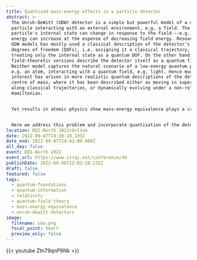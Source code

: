 ```yaml
---
title: Quantized mass-energy effects in a particle detector
abstract: >-
  The Unruh-DeWitt (UDW) detector is a simple but powerful model of a quantum
  particle interacting with an external environment, e.g. a field. The
  particle's internal state can change in response to the field---e.g., internal
  energy can increase at the expense of decreasing field energy. Research with
  UDW models has mostly used a classical description of the detector's external
  degrees of freedom (DOFs), i.e. assigning it a classical trajectory, and
  treating only the internal state as a quantum DOF. On the other hand, formal
  field-theoretic versions describe the detector itself as a quantum field.
  Neither model captures the natural scenario of a low-energy quantum particle,
  e.g. an atom, interacting with a quantum field, e.g. light. Hence much recent
  interest has arisen in more realistic quantum descriptions of the detector's
  centre of mass, where it has been described either as moving in superposition
  along classical trajectories, or dynamically evolving under a non-relativistic
  Hamiltonian.


  Yet results in atomic physics show mass-energy equivalence plays a crucial role in energy and momentum conservation for atom-light interactions. Neither of the above UDW models can capture this effect, as absorption or emission of field quanta must also change the detector's rest mass by an equivalent energy.


  Here we address this problem and incorporate quantisation of the detector's mass-energy into the UDW model. We show that changes in internal energy due to emission/absorption persist even at low energies. Specifically, corrections to transition rates due to mass changes cannot be ignored unless the entirety of the center of mass dynamics is also ignored. Our results imply that one cannot model a massive particle interacting with a relativistic quantum field consistently without at the least including relativistic mass-energy equivalence in the particle's dynamics.
location: RQI-North 2022/Online
date: 2022-09-07T14:30:10.193Z
date_end: 2022-09-07T14:42:00.000Z
all_day: false
event: RQI-North 2022
event_url: https://www.isrqi.net/conference/40
publishDate: 2022-09-06T12:02:10.232Z
draft: false
featured: false
tags:
  - quantum-foundations
  - quantum-information
  - relativity
  - quantum-field-theory
  - mass-energy-equivalence
  - unruh-dewitt-detectors
image:
  filename: udw.png
  focal_point: Smart
  preview_only: false
---
```

{{< youtube Ztn79qnP9Nk >}}